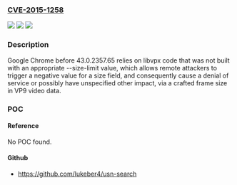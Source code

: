 ### [CVE-2015-1258](https://cve.mitre.org/cgi-bin/cvename.cgi?name=CVE-2015-1258)
![](https://img.shields.io/static/v1?label=Product&message=n%2Fa&color=blue)
![](https://img.shields.io/static/v1?label=Version&message=n%2Fa&color=blue)
![](https://img.shields.io/static/v1?label=Vulnerability&message=n%2Fa&color=brighgreen)

### Description

Google Chrome before 43.0.2357.65 relies on libvpx code that was not built with an appropriate --size-limit value, which allows remote attackers to trigger a negative value for a size field, and consequently cause a denial of service or possibly have unspecified other impact, via a crafted frame size in VP9 video data.

### POC

#### Reference
No POC found.

#### Github
- https://github.com/lukeber4/usn-search

